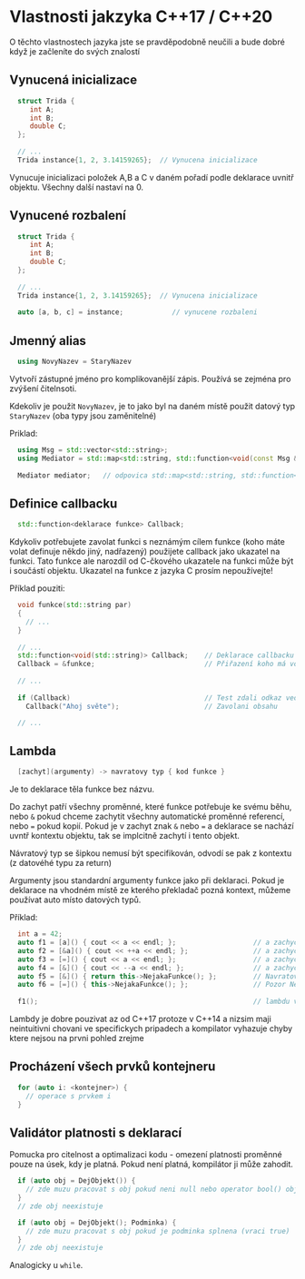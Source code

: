 # Vlastnosti jakzyka C++17 / C++20

O těchto vlastnostech jazyka jste se pravděpodobně neučili a bude dobré když je začleníte do svých znalostí

## Vynucená inicializace

```c++
  struct Trida {
     int A;
     int B;
     double C;
  };
  
  // ...
  Trida instance{1, 2, 3.14159265};  // Vynucena inicializace
```

Vynucuje inicializaci položek A,B a C v daném pořadí podle deklarace uvnitř objektu. Všechny další nastaví na 0.

## Vynucené rozbalení

```c++
  struct Trida {
     int A;
     int B;
     double C;
  };
  
  // ...
  Trida instance{1, 2, 3.14159265};  // Vynucena inicializace
  
  auto [a, b, c] = instance;            // vynucene rozbaleni
```


## Jmenný alias

```c++
  using NovyNazev = StaryNazev 
```

Vytvoří zástupné jméno pro komplikovanější zápis. Používá se zejména pro zvýšení čitelnsoti.

Kdekoliv je použit `NovyNazev`, je to jako byl na daném místě použit datový typ `StaryNazev` (oba typy jsou zaměnitelné)

Priklad:

```c++
  using Msg = std::vector<std::string>;
  using Mediator = std::map<std::string, std::function<void(const Msg &)>>
  
  Mediator mediator;   // odpovica std::map<std::string, std::function<void(const std::vector<std::string>&)>>
```

## Definice callbacku

```c++
  std::function<deklarace funkce> Callback;  
```

Kdykoliv potřebujete zavolat funkci s neznámým cílem funkce (koho máte volat definuje někdo jiný, nadřazený) 
použijete callback jako ukazatel na funkci. Tato funkce ale narozdíl od C-čkového ukazatele na funkci může 
být i součástí objektu. Ukazatel na funkce z jazyka C prosím nepoužívejte! 

Příklad pouziti:

```c++
  void funkce(std::string par) 
  {
    // ...
  }
  
  // ...
  std::function<void(std::string)> Callback;    // Deklarace callbacku
  Callback = &funkce;                           // Přiřazení koho má volat
  
  // ...
  
  if (Callback)                                 // Test zdali odkaz vede na nejaky obsah
    Callback("Ahoj světe");                     // Zavolani obsahu

  // ... 
```

## Lambda

```c++
  [zachyt](argumenty) -> navratovy typ { kod funkce }  
```

Je to deklarace těla funkce bez názvu. 

Do zachyt patří všechny proměnné, které funkce potřebuje ke svému běhu, nebo `&` pokud chceme zachytit všechny automatické 
proměnné referencí, nebo `=` pokud kopií. Pokud je v zachyt znak `&` nebo `=` a deklarace se nachází uvntř kontextu objektu, 
tak se implcitně zachytí i tento objekt.

Návratový typ se šipkou nemusí být specifikován, odvodí se pak z kontextu (z datovéhé typu za return)

Argumenty jsou standardní argumenty funkce jako při deklaraci. Pokud je deklarace na vhodném místě ze kterého překladač pozná 
kontext, můžeme používat auto místo datových typů.

Příklad:

```c++
  int a = 42;
  auto f1 = [a]() { cout << a << endl; };                   // a zachyceno hodnotou
  auto f2 = [&a]() { cout << ++a << endl; };                // a zachyceno referenci, muzu jej menit
  auto f3 = [=]() { cout << a << endl; };                   // a zachyceno hodnotou
  auto f4 = [&]() { cout << --a << endl; };                 // a zachyceno referenci, muzu jej menit
  auto f5 = [&]() { return this->NejakaFunkce(); };         // Navratova hodnota dedukovana jako navrat z NejakeFunkce (muze modifikovat objekt protoze zachyt referenci)  
  auto f6 = [=]() { this->NejakaFunkce(); };                // Pozor NejakaFunkce pracuje nad KOPII objektu - modifikuje kopii, ne puvodni objekt
  
  f1();                                                     // lambdu volam stejne jako funkci
```

Lambdy je dobre pouzivat az od C++17 protoze v C++14 a nizsim maji neintuitivni chovani ve specifickych pripadech 
a kompilator vyhazuje chyby ktere nejsou na prvni pohled zrejme


## Procházení všech prvků kontejneru

```c++
  for (auto i: <kontejner>) {
    // operace s prvkem i
  }
```

## Validátor platnosti s deklarací

Pomucka pro citelnost a optimalizaci kodu - omezení platnosti proměnné pouze na úsek, kdy je platná. Pokud není platná, kompilátor ji může zahodit.

```c++
  if (auto obj = DejObjekt()) {
    // zde muzu pracovat s obj pokud neni null nebo operator bool() objektu ktery vratila funkce DejObjekt vraci true
  }
  // zde obj neexistuje
```

```c++
  if (auto obj = DejObjekt(); Podminka) {
    // zde muzu pracovat s obj pokud je podminka splnena (vraci true)
  }
  // zde obj neexistuje
```

Analogicky u `while`.

